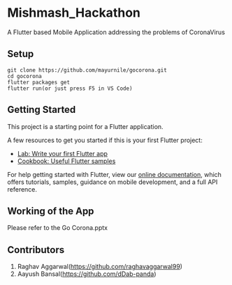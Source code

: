 # Mishmash_Hackathon

A Flutter based Mobile Application addressing the problems of CoronaVirus

## Setup

```
git clone https://github.com/mayurnile/gocorona.git
cd gocorona
flutter packages get
flutter run(or just press F5 in VS Code)

```

## Getting Started

This project is a starting point for a Flutter application.

A few resources to get you started if this is your first Flutter project:

- [Lab: Write your first Flutter app](https://flutter.dev/docs/get-started/codelab)
- [Cookbook: Useful Flutter samples](https://flutter.dev/docs/cookbook)

For help getting started with Flutter, view our
[online documentation](https://flutter.dev/docs), which offers tutorials,
samples, guidance on mobile development, and a full API reference.

## Working of the App
Please refer to the Go Corona.pptx

## Contributors
1. Raghav Aggarwal(https://github.com/raghavaggarwal99) 
2. Aayush Bansal(https://github.com/dDab-panda)
